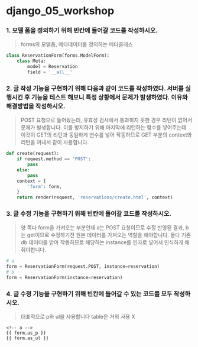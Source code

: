 # django_05_workshop





### 1. 모델 폼을 정의하기 위해 빈칸에 들어갈 코드를 작성하시오.

> forms의 모델폼, 메타데이터를 정의하는 메타클래스

``` python
class ReservationForm(forms.ModelForm):
    class Meta:
        model = Reservation
        field = '__all__'
```





### 2. 글 작성 기능을 구현하기 위해 다음과 같이 코드를 작성하였다. 서버를 실행시킨 후 기능을 테스트 해보니 특정 상황에서 문제가 발생하였다. 이유와 해결방법을 작성하시오.

> POST 요청으로 들어왔는데, 유효성 검사에서 통과하지 못한 경우 리턴이 없어서 문제가 발생합니다. 이를 방지하기 위해 마지막에 리턴하는 함수를 넣어주는데 이것이 GET의 리턴과 동일하게 변수를 넣어 작동하므로 GET 부분의 context와 리턴을 꺼내서 같이 사용합니다.

``` python
def create(request):
	if request.method == 'POST':
        pass
    else:
        pass
    context = {
        'form': form,
    }
    return render(request, 'reservations/create.html', context)
```





### 3. 글 수정 기능을 구현하기 위해 빈칸에 들어갈 코드를 작성하시오.

> 양 쪽다 form을 가져오는 부분인데 a는 POST 요청이므로 수정 반영된 결과, b는 get이므로 수정하기전 원본 데이터를 가져오는 역할을 해야합니다. 둘다 기존 db 데이터를 받아 작동하므로 해당하는 instance를 인자로 넣어서 인식하게 해줘야합니다.

``` python
# a
form = ReservationForm(request.POST, instance=reservation)
# b
form = ReservationForm(instance=reservation)
```





### 4. 글 수정 기능을 구현하기 위해 빈칸에 들어갈 수 있는 코드를 모두 작성하시오.

> 대표적으로 p와 ul을 사용합니다 table은 거의 사용 X

``` django
<!-- a -->
{{ form.as_p }}
{{ form.as_ul }}
```

